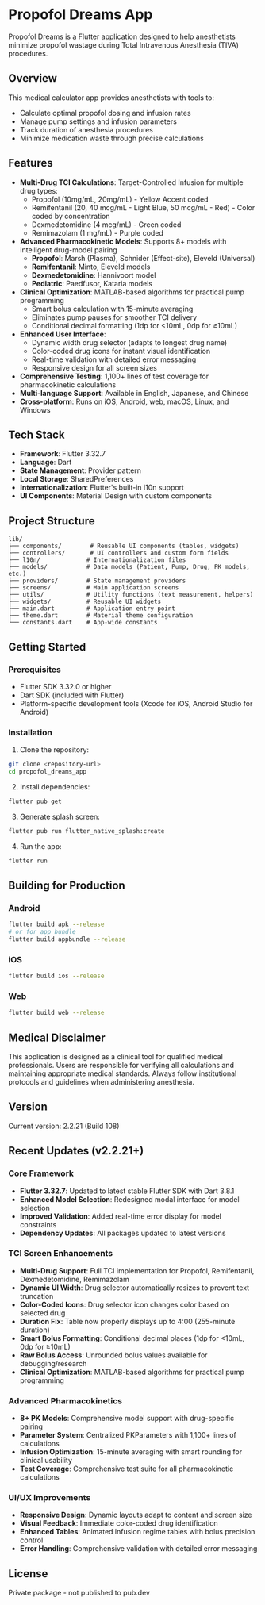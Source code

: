 # Propofol Dreams App

Propofol Dreams is a Flutter application designed to help anesthetists minimize propofol wastage during Total Intravenous Anesthesia (TIVA) procedures.

## Overview

This medical calculator app provides anesthetists with tools to:
- Calculate optimal propofol dosing and infusion rates
- Manage pump settings and infusion parameters
- Track duration of anesthesia procedures
- Minimize medication waste through precise calculations

## Features

- **Multi-Drug TCI Calculations**: Target-Controlled Infusion for multiple drug types:
  - Propofol (10mg/mL, 20mg/mL) - Yellow Accent coded
  - Remifentanil (20, 40 mcg/mL - Light Blue, 50 mcg/mL - Red) - Color coded by concentration  
  - Dexmedetomidine (4 mcg/mL) - Green coded
  - Remimazolam (1 mg/mL) - Purple coded
- **Advanced Pharmacokinetic Models**: Supports 8+ models with intelligent drug-model pairing
  - **Propofol**: Marsh (Plasma), Schnider (Effect-site), Eleveld (Universal)
  - **Remifentanil**: Minto, Eleveld models
  - **Dexmedetomidine**: Hannivoort model  
  - **Pediatric**: Paedfusor, Kataria models
- **Clinical Optimization**: MATLAB-based algorithms for practical pump programming
  - Smart bolus calculation with 15-minute averaging
  - Eliminates pump pauses for smoother TCI delivery
  - Conditional decimal formatting (1dp for <10mL, 0dp for ≥10mL)
- **Enhanced User Interface**:
  - Dynamic width drug selector (adapts to longest drug name)
  - Color-coded drug icons for instant visual identification
  - Real-time validation with detailed error messaging
  - Responsive design for all screen sizes
- **Comprehensive Testing**: 1,100+ lines of test coverage for pharmacokinetic calculations
- **Multi-language Support**: Available in English, Japanese, and Chinese
- **Cross-platform**: Runs on iOS, Android, web, macOS, Linux, and Windows

## Tech Stack

- **Framework**: Flutter 3.32.7
- **Language**: Dart
- **State Management**: Provider pattern
- **Local Storage**: SharedPreferences
- **Internationalization**: Flutter's built-in l10n support
- **UI Components**: Material Design with custom components

## Project Structure

```
lib/
├── components/        # Reusable UI components (tables, widgets)
├── controllers/       # UI controllers and custom form fields
├── l10n/             # Internationalization files
├── models/           # Data models (Patient, Pump, Drug, PK models, etc.)
├── providers/        # State management providers
├── screens/          # Main application screens
├── utils/            # Utility functions (text measurement, helpers)
├── widgets/          # Reusable UI widgets
├── main.dart         # Application entry point
├── theme.dart        # Material theme configuration
└── constants.dart    # App-wide constants
```

## Getting Started

### Prerequisites

- Flutter SDK 3.32.0 or higher
- Dart SDK (included with Flutter)
- Platform-specific development tools (Xcode for iOS, Android Studio for Android)

### Installation

1. Clone the repository:
```bash
git clone <repository-url>
cd propofol_dreams_app
```

2. Install dependencies:
```bash
flutter pub get
```

3. Generate splash screen:
```bash
flutter pub run flutter_native_splash:create
```

4. Run the app:
```bash
flutter run
```

## Building for Production

### Android
```bash
flutter build apk --release
# or for app bundle
flutter build appbundle --release
```

### iOS
```bash
flutter build ios --release
```

### Web
```bash
flutter build web --release
```

## Medical Disclaimer

This application is designed as a clinical tool for qualified medical professionals. Users are responsible for verifying all calculations and maintaining appropriate medical standards. Always follow institutional protocols and guidelines when administering anesthesia.

## Version

Current version: 2.2.21 (Build 108)

## Recent Updates (v2.2.21+)

### Core Framework
- **Flutter 3.32.7**: Updated to latest stable Flutter SDK with Dart 3.8.1
- **Enhanced Model Selection**: Redesigned modal interface for model selection
- **Improved Validation**: Added real-time error display for model constraints
- **Dependency Updates**: All packages updated to latest versions

### TCI Screen Enhancements
- **Multi-Drug Support**: Full TCI implementation for Propofol, Remifentanil, Dexmedetomidine, Remimazolam
- **Dynamic UI Width**: Drug selector automatically resizes to prevent text truncation
- **Color-Coded Icons**: Drug selector icon changes color based on selected drug
- **Duration Fix**: Table now properly displays up to 4:00 (255-minute duration)
- **Smart Bolus Formatting**: Conditional decimal places (1dp for <10mL, 0dp for ≥10mL)
- **Raw Bolus Access**: Unrounded bolus values available for debugging/research
- **Clinical Optimization**: MATLAB-based algorithms for practical pump programming

### Advanced Pharmacokinetics  
- **8+ PK Models**: Comprehensive model support with drug-specific pairing
- **Parameter System**: Centralized PKParameters with 1,100+ lines of calculations
- **Infusion Optimization**: 15-minute averaging with smart rounding for clinical usability
- **Test Coverage**: Comprehensive test suite for all pharmacokinetic calculations

### UI/UX Improvements
- **Responsive Design**: Dynamic layouts adapt to content and screen size
- **Visual Feedback**: Immediate color-coded drug identification
- **Enhanced Tables**: Animated infusion regime tables with bolus precision control
- **Error Handling**: Comprehensive validation with detailed error messaging

## License

Private package - not published to pub.dev